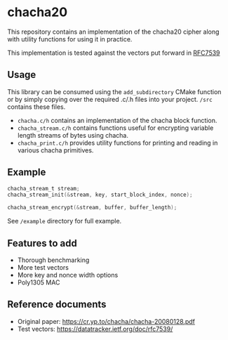 # chacha20

This repository contains an implementation of the chacha20 cipher along with utility functions 
for using it in practice. 

This implementation is tested against the vectors put forward in [RFC7539](https://datatracker.ietf.org/doc/rfc7539/)

## Usage

This library can be consumed using the `add_subdirectory` CMake function or by simply copying over the 
required .c/.h files into your project. `/src` contains these files. 
- `chacha.c/h` contains an implementation of the chacha block function.
- `chacha_stream.c/h` contains functions useful for encrypting variable length streams of bytes using chacha.
- `chacha_print.c/h` provides utility functions for printing and reading in various chacha primitives.

## Example 

```c
chacha_stream_t stream;
chacha_stream_init(&stream, key, start_block_index, nonce);

chacha_stream_encrypt(&stream, buffer, buffer_length);
```
See `/example` directory for full example.

## Features to add

- Thorough benchmarking
- More test vectors
- More key and nonce width options
- Poly1305 MAC 

## Reference documents

- Original paper: https://cr.yp.to/chacha/chacha-20080128.pdf
- Test vectors: https://datatracker.ietf.org/doc/rfc7539/
